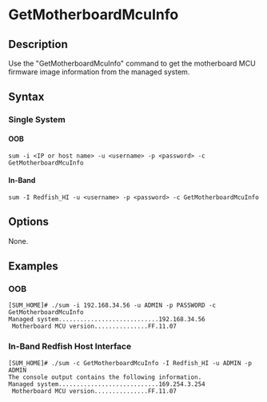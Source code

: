 # GetMotherboardMcuInfo

## Description

Use the "GetMotherboardMcuInfo" command to get the motherboard MCU firmware image information from the managed system.

## Syntax

### Single System

#### OOB
```
sum -i <IP or host name> -u <username> -p <password> -c GetMotherboardMcuInfo
```

#### In-Band
```
sum -I Redfish_HI -u <username> -p <password> -c GetMotherboardMcuInfo
```

## Options

None.

## Examples

### OOB
```
[SUM_HOME]# ./sum -i 192.168.34.56 -u ADMIN -p PASSWORD -c GetMotherboardMcuInfo
Managed system............................192.168.34.56
 Motherboard MCU version...............FF.11.07
```

### In-Band Redfish Host Interface
```
[SUM_HOME]# ./sum -c GetMotherboardMcuInfo -I Redfish_HI -u ADMIN -p ADMIN
The console output contains the following information.
Managed system............................169.254.3.254
 Motherboard MCU version...............FF.11.07
```

